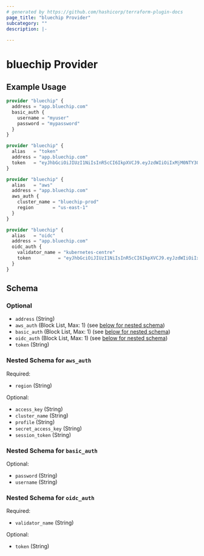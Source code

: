 ```yaml
---
# generated by https://github.com/hashicorp/terraform-plugin-docs
page_title: "bluechip Provider"
subcategory: ""
description: |-
  
---
```


# bluechip Provider



## Example Usage

```terraform
provider "bluechip" {
  address = "app.bluechip.com"
  basic_auth {
    username = "myuser"
    password = "mypassword"
  }
}

provider "bluechip" {
  alias   = "token"
  address = "app.bluechip.com"
  token   = "eyJhbGciOiJIUzI1NiIsInR5cCI6IkpXVCJ9.eyJzdWIiOiIxMjM0NTY3ODkwIiwibmFtZSI6IkpvaG4gRG9lIiwiaWF0IjoxNTE2MjM5MDIyfQ.SflKxwRJSMeKKF2QT4fwpMeJf36POk6yJV_adQssw5c"
}

provider "bluechip" {
  alias   = "aws"
  address = "app.bluechip.com"
  aws_auth {
    cluster_name = "bluechip-prod"
    region       = "us-east-1"
  }
}

provider "bluechip" {
  alias   = "oidc"
  address = "app.bluechip.com"
  oidc_auth {
    validator_name = "kubernetes-centre"
    token          = "eyJhbGciOiJIUzI1NiIsInR5cCI6IkpXVCJ9.eyJzdWIiOiIxMjM0NTY3ODkwIiwibmFtZSI6IkpvaG4gRG9lIiwiaWF0IjoxNTE2MjM5MDIyfQ.SflKxwRJSMeKKF2QT4fwpMeJf36POk6yJV_adQssw5c"
  }
}
```

<!-- schema generated by tfplugindocs -->
## Schema

### Optional

- `address` (String)
- `aws_auth` (Block List, Max: 1) (see [below for nested schema](#nestedblock--aws_auth))
- `basic_auth` (Block List, Max: 1) (see [below for nested schema](#nestedblock--basic_auth))
- `oidc_auth` (Block List, Max: 1) (see [below for nested schema](#nestedblock--oidc_auth))
- `token` (String)

<a id="nestedblock--aws_auth"></a>
### Nested Schema for `aws_auth`

Required:

- `region` (String)

Optional:

- `access_key` (String)
- `cluster_name` (String)
- `profile` (String)
- `secret_access_key` (String)
- `session_token` (String)


<a id="nestedblock--basic_auth"></a>
### Nested Schema for `basic_auth`

Optional:

- `password` (String)
- `username` (String)


<a id="nestedblock--oidc_auth"></a>
### Nested Schema for `oidc_auth`

Required:

- `validator_name` (String)

Optional:

- `token` (String)
